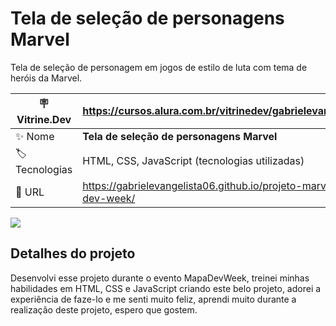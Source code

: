 # Tela de seleção de personagens Marvel

Tela de seleção de personagem em jogos de estilo de luta com tema de heróis da Marvel.

| :placard: Vitrine.Dev | https://cursos.alura.com.br/vitrinedev/gabrielevangelista094   |
| --------------------- | -------------------------------------------------------------- |
| :sparkles: Nome       | **Tela de seleção de personagens Marvel**                                            |
| :label: Tecnologias   | HTML, CSS, JavaScript (tecnologias utilizadas)                 |
| :rocket: URL          | https://gabrielevangelista06.github.io/projeto-marvel-mapa-dev-week/ |

![](https://i.ibb.co/DtDZjyq/Captura-de-tela-2022-10-22-002727.png#vitrinedev)

## Detalhes do projeto

Desenvolvi esse projeto durante o evento MapaDevWeek, treinei minhas habilidades em HTML, CSS e JavaScript criando este belo projeto, adorei a experiência de faze-lo e me senti muito feliz, aprendi muito durante a realização deste projeto, espero que gostem.
